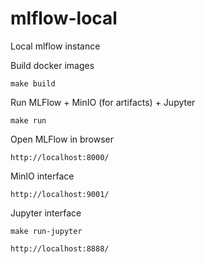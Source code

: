 # mlflow-local
Local mlflow instance

Build docker images

```shell
make build
```

Run MLFlow + MinIO (for artifacts) + Jupyter
```shell
make run
```

Open MLFlow in browser
```shell
http://localhost:8000/
```
MinIO interface
```shell
http://localhost:9001/
```

Jupyter interface
```shell
make run-jupyter
```

```shell
http://localhost:8888/
```
